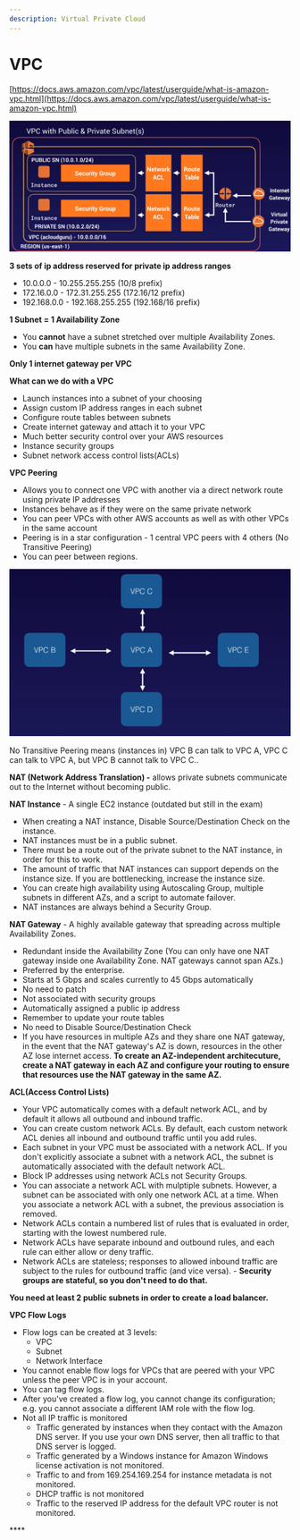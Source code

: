 ```yaml
---
description: Virtual Private Cloud
---
```


# VPC

[https://docs.aws.amazon.com/vpc/latest/userguide/what-is-amazon-vpc.html](https://docs.aws.amazon.com/vpc/latest/userguide/what-is-amazon-vpc.html)

![](.gitbook/assets/screen-shot-2021-03-11-at-11.18.06-pm%20%281%29.png)

**3 sets of ip address reserved for private ip address ranges**

* 10.0.0.0 - 10.255.255.255 \(10/8 prefix\)
* 172.16.0.0 - 172.31.255.255 \(172.16/12 prefix\)
* 192.168.0.0 - 192.168.255.255 \(192.168/16 prefix\)

**1 Subnet = 1 Availability Zone**

* You **cannot** have a subnet stretched over multiple Availability Zones.
* You **can** have multiple subnets in the same Availability Zone.

**Only 1 internet gateway per VPC**

**What can we do with a VPC**

* Launch instances into a subnet of your choosing
* Assign custom IP address ranges in each subnet
* Configure route tables between subnets
* Create internet gateway and attach it to your VPC
* Much better security control over your AWS resources
* Instance security groups
* Subnet network access control lists\(ACLs\)

**VPC Peering**

* Allows you to connect one VPC with another via a direct network route using private IP addresses
* Instances behave as if they were on the same private network
* You can peer VPCs with other AWS accounts as well as with other VPCs in the same account
* Peering is in a star configuration - 1 central VPC peers with 4 others \(No Transitive Peering\)
* You can peer between regions.

![VPC Peering](.gitbook/assets/screen-shot-2021-03-11-at-11.38.18-pm.png)

No Transitive Peering means \(instances in\) VPC B can talk to VPC A, VPC C can talk to VPC A, but VPC B cannot talk to VPC C..

**NAT \(Network Address Translation\) -** allows private subnets communicate out to the Internet without becoming public.

**NAT Instance** - A single EC2 instance \(outdated but still in the exam\)

* When creating a NAT instance, Disable Source/Destination Check on the instance.
* NAT instances must be in a public subnet.
* There must be a route out of the private subnet to the NAT instance, in order for this to work.
* The amount of traffic that NAT instances can support depends on the instance size. If you are bottlenecking, increase the instance size.
* You can create high availability using Autoscaling Group, multiple subnets in different AZs, and a script to automate failover.
* NAT instances are always behind a Security Group.

**NAT Gateway** - A highly available gateway that spreading across multiple Availability Zones.

* Redundant inside the Availability Zone \(You can only have one NAT gateway inside one Availability Zone. NAT gateways cannot span AZs.\)
* Preferred by the enterprise.
* Starts at 5 Gbps and scales currently to 45 Gbps automatically
* No need to patch
* Not associated with security groups
* Automatically assigned a public ip address
* Remember to update your route tables
* No need to Disable Source/Destination Check
* If you have resources in multiple AZs and they share one NAT gateway, in the event that the NAT gateway's AZ is down, resources in the other AZ lose internet access. **To create an AZ-independent architecuture, create a NAT gateway in each AZ and configure your routing to ensure that resources use the NAT gateway in the same AZ.**

**ACL\(Access Control Lists\)**

* Your VPC automatically comes with a default network ACL, and by default it allows all outbound and inbound traffic.
* You can create custom network ACLs. By default, each custom network ACL denies all inbound and outbound traffic until you add rules.
* Each subnet in your VPC must be associated with a network ACL. If you don't explicitly associate a subnet with a network ACL, the subnet is automatically associated with the default network ACL.
* Block IP addresses using network ACLs not Security Groups.
* You can associate a network ACL with mulptiple subnets. However, a subnet can be associated with only one network ACL at a time. When you associate a network ACL with a subnet, the previous association is removed.
* Network ACLs contain a numbered list of rules that is evaluated in order, starting with the lowest numbered rule.
* Network ACLs have separate inbound and outbound rules, and each rule can either allow or deny traffic.
* Network ACLs are stateless; responses to allowed inbound traffic are subject to the rules for outbound traffic \(and vice versa\). - **Security groups are stateful, so you don't need to do that.**

**You need at least 2 public subnets in order to create a load balancer.**

**VPC Flow Logs**

* Flow logs can be created at 3 levels:
  * VPC
  * Subnet
  * Network Interface
* You cannot enable flow logs for VPCs that are peered with your VPC unless the peer VPC is in your account.
* You can tag flow logs.
* After you've created a flow log, you cannot change its configuration; e.g. you cannot associate a different IAM role with the flow log.
* Not all IP traffic is monitored
  * Traffic generated by instances when they contact with the Amazon DNS server. If you use your own DNS server, then all traffic to that DNS server is logged.
  * Traffic generated by a Windows instance for Amazon Windows license activation is not monitored.
  * Traffic to and from 169.254.169.254 for instance metadata is not monitored.
  * DHCP traffic is not monitored
  * Traffic to the reserved IP address for the default VPC router is not monitored.



\*\*\*\*


